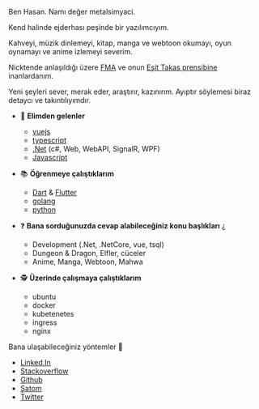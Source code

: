 Ben Hasan. Namı değer metalsimyaci.

Kend halinde ejderhası peşinde bir yazılımcıyım. 

Kahveyi, müzik dinlemeyi, kitap, manga ve webtoon okumayı, oyun oynamayı ve anime izlemeyi severim.

Nicktende anlaşıldığı üzere [FMA](https://tr.wikipedia.org/wiki/%C3%87elik_Simyac%C4%B1) ve onun [Eşit Takas prensibine](https://otakuturk.net/esit-takas-ilkesi_1266) inanlardanım.

Yeni şeyleri sever, merak eder, araştırır, kazınırım. Ayıptır söylemesi biraz detaycı ve takıntılıyımdır.

- 💪 **Elimden gelenler**
  - [vuejs](https://vuejs.org/)
  - [typescript](https://www.typescriptlang.org/)
  - [.Net](https://dotnet.microsoft.com/) (c#, Web, WebAPI, SignalR, WPF)
  - [Javascript](https://www.javascript.com/)

- 📚 **Öğrenmeye çalıştıklarım**
  - [Dart](https://dart.dev/) & [Flutter](https://flutter.dev/)
  - [golang](https://golang.org/)
  - [python](https://www.python.org/)

- ❓ **Bana sorduğunuzda cevap alabileceğiniz konu başlıkları** ¿
  - Development (.Net, .NetCore, vue, tsql)
  - Dungeon & Dragon, Elfler, cüceler
  - Anime, Manga, Webtoon, Mahwa

- 🕵️‍ **Üzerinde çalışmaya çalıştıklarım**
  - ubuntu
  - docker
  - kubetenetes
  - ingress
  - nginx

Bana ulaşabileceğiniz yöntemler 📩
- [Linked.In](https://www.linkedin.com/in/hasanural/)
- [Stackoverflow](https://stackoverflow.com/users/12125063/hasan-ural)
- [Github](https://github.com/metalsimyaci)
- [Şatom](https://hasanural.com)
- [Twitter](https://twitter.com/metalsimyaci)
  
